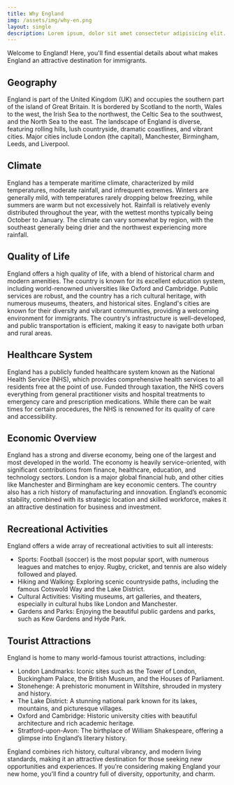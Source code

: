```yaml
---
title: Why England
img: /assets/img/why-en.png
layout: single
description: Lorem ipsum, dolor sit amet consectetur adipisicing elit. Aliquid quasi similique totam, molestias necessitatibus rem dignissimos reprehenderit facilis laborum qui.
---
```


Welcome to England! Here, you'll find essential details about what makes England an attractive destination for immigrants.

## Geography



England is part of the United Kingdom (UK) and occupies the southern part of the island of Great Britain. It is bordered by Scotland to the north, Wales to the west, the Irish Sea to the northwest, the Celtic Sea to the southwest, and the North Sea to the east. The landscape of England is diverse, featuring rolling hills, lush countryside, dramatic coastlines, and vibrant cities. Major cities include London (the capital), Manchester, Birmingham, Leeds, and Liverpool.

## Climate



England has a temperate maritime climate, characterized by mild temperatures, moderate rainfall, and infrequent extremes. Winters are generally mild, with temperatures rarely dropping below freezing, while summers are warm but not excessively hot. Rainfall is relatively evenly distributed throughout the year, with the wettest months typically being October to January. The climate can vary somewhat by region, with the southeast generally being drier and the northwest experiencing more rainfall.

## Quality of Life



England offers a high quality of life, with a blend of historical charm and modern amenities. The country is known for its excellent education system, including world-renowned universities like Oxford and Cambridge. Public services are robust, and the country has a rich cultural heritage, with numerous museums, theaters, and historical sites. England's cities are known for their diversity and vibrant communities, providing a welcoming environment for immigrants. The country's infrastructure is well-developed, and public transportation is efficient, making it easy to navigate both urban and rural areas.

## Healthcare System



England has a publicly funded healthcare system known as the National Health Service (NHS), which provides comprehensive health services to all residents free at the point of use. Funded through taxation, the NHS covers everything from general practitioner visits and hospital treatments to emergency care and prescription medications. While there can be wait times for certain procedures, the NHS is renowned for its quality of care and accessibility.

## Economic Overview



England has a strong and diverse economy, being one of the largest and most developed in the world. The economy is heavily service-oriented, with significant contributions from finance, healthcare, education, and technology sectors. London is a major global financial hub, and other cities like Manchester and Birmingham are key economic centers. The country also has a rich history of manufacturing and innovation. England’s economic stability, combined with its strategic location and skilled workforce, makes it an attractive destination for business and investment.

## Recreational Activities

England offers a wide array of recreational activities to suit all interests:

- Sports: Football (soccer) is the most popular sport, with numerous leagues and matches to enjoy. Rugby, cricket, and tennis are also widely followed and played.
- Hiking and Walking: Exploring scenic countryside paths, including the famous Cotswold Way and the Lake District.
- Cultural Activities: Visiting museums, art galleries, and theaters, especially in cultural hubs like London and Manchester.
- Gardens and Parks: Enjoying the beautiful public gardens and parks, such as Kew Gardens and Hyde Park.



## Tourist Attractions



England is home to many world-famous tourist attractions, including:

- London Landmarks: Iconic sites such as the Tower of London, Buckingham Palace, the British Museum, and the Houses of Parliament.
- Stonehenge: A prehistoric monument in Wiltshire, shrouded in mystery and history.
- The Lake District: A stunning national park known for its lakes, mountains, and picturesque villages.
- Oxford and Cambridge: Historic university cities with beautiful architecture and rich academic heritage.
- Stratford-upon-Avon: The birthplace of William Shakespeare, offering a glimpse into England’s literary history.



England combines rich history, cultural vibrancy, and modern living standards, making it an attractive destination for those seeking new opportunities and experiences. If you're considering making England your new home, you'll find a country full of diversity, opportunity, and charm.

